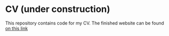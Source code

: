 # CV (under construction)
This repository contains code for my CV. The finished website can be found <a href="https://celmil.github.io/cv/index.html" target="_blank">on this link</a> 

